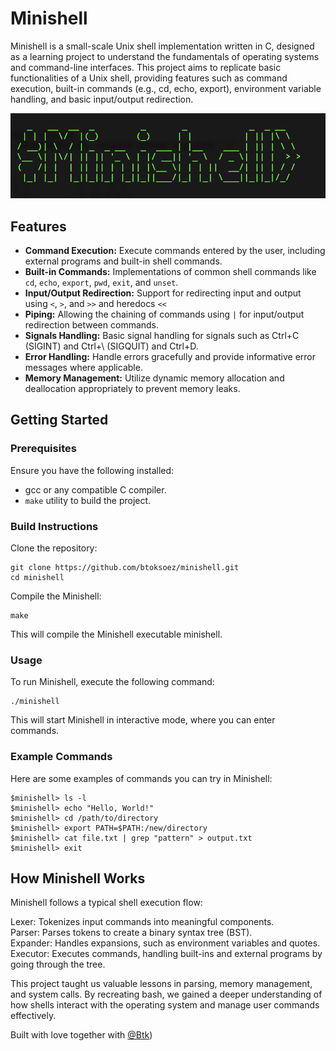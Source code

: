 # Minishell

Minishell is a small-scale Unix shell implementation written in C, designed as a learning project to understand the fundamentals of operating systems and command-line interfaces. This project aims to replicate basic functionalities of a Unix shell, providing features such as command execution, built-in commands (e.g., cd, echo, export), environment variable handling, and basic input/output redirection.

![minishell](./minishell.png)

## Features

- **Command Execution:** Execute commands entered by the user, including external programs and built-in shell commands.
- **Built-in Commands:** Implementations of common shell commands like `cd`, `echo`, `export`, `pwd`, `exit`, and `unset`.
- **Input/Output Redirection:** Support for redirecting input and output using `<`, `>`, and `>>` and heredocs `<<`
- **Piping:** Allowing the chaining of commands using `|` for input/output redirection between commands.
- **Signals Handling:** Basic signal handling for signals such as Ctrl+C (SIGINT) and Ctrl+\ (SIGQUIT) and Ctrl+D.
- **Error Handling:** Handle errors gracefully and provide informative error messages where applicable.
- **Memory Management:** Utilize dynamic memory allocation and deallocation appropriately to prevent memory leaks.

## Getting Started

### Prerequisites

Ensure you have the following installed:
- gcc or any compatible C compiler.
- `make` utility to build the project.

### Build Instructions

Clone the repository:
```
git clone https://github.com/btoksoez/minishell.git
cd minishell
```
Compile the Minishell:
```
make
```
This will compile the Minishell executable minishell.

### Usage
To run Minishell, execute the following command:
```
./minishell
```
This will start Minishell in interactive mode, where you can enter commands.

### Example Commands
Here are some examples of commands you can try in Minishell:

```
$minishell> ls -l
$minishell> echo "Hello, World!"
$minishell> cd /path/to/directory
$minishell> export PATH=$PATH:/new/directory
$minishell> cat file.txt | grep "pattern" > output.txt
$minishell> exit
```

## How Minishell Works

Minishell follows a typical shell execution flow:

Lexer: Tokenizes input commands into meaningful components.  
Parser: Parses tokens to create a binary syntax tree (BST).  
Expander: Handles expansions, such as environment variables and quotes.  
Executor: Executes commands, handling built-ins and external programs by going through the tree.  

This project taught us valuable lessons in parsing, memory management, and system calls. By recreating bash, we gained a deeper understanding of how shells interact with the operating system and manage user commands effectively.

Built with love together with [@Btk](https://github.com/btoksoez))
